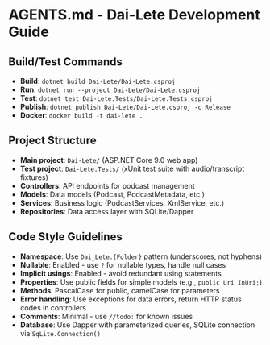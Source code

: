 # AGENTS.md - Dai-Lete Development Guide

## Build/Test Commands
- **Build**: `dotnet build Dai-Lete/Dai-Lete.csproj`
- **Run**: `dotnet run --project Dai-Lete/Dai-Lete.csproj`
- **Test**: `dotnet test Dai-Lete.Tests/Dai-Lete.Tests.csproj`
- **Publish**: `dotnet publish Dai-Lete/Dai-Lete.csproj -c Release`
- **Docker**: `docker build -t dai-lete .`

## Project Structure
- **Main project**: `Dai-Lete/` (ASP.NET Core 9.0 web app)
- **Test project**: `Dai-Lete.Tests/` (xUnit test suite with audio/transcript fixtures)
- **Controllers**: API endpoints for podcast management
- **Models**: Data models (Podcast, PodcastMetadata, etc.)
- **Services**: Business logic (PodcastServices, XmlService, etc.)
- **Repositories**: Data access layer with SQLite/Dapper

## Code Style Guidelines
- **Namespace**: Use `Dai_Lete.{Folder}` pattern (underscores, not hyphens)
- **Nullable**: Enabled - use `?` for nullable types, handle null cases
- **Implicit usings**: Enabled - avoid redundant using statements
- **Properties**: Use public fields for simple models (e.g., `public Uri InUri;`)
- **Methods**: PascalCase for public, camelCase for parameters
- **Error handling**: Use exceptions for data errors, return HTTP status codes in controllers
- **Comments**: Minimal - use `//todo:` for known issues
- **Database**: Use Dapper with parameterized queries, SQLite connection via `SqLite.Connection()`